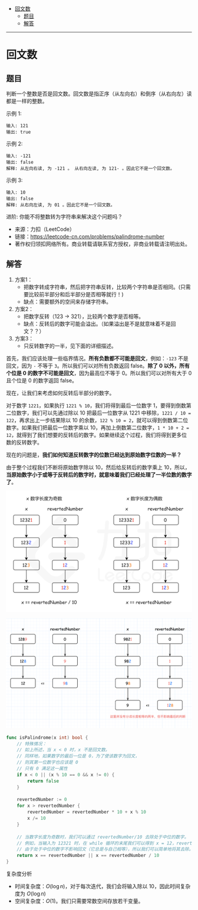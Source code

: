- [回文数](#回文数)
  - [题目](#题目)
  - [解答](#解答)


------------------------------

# 回文数

## 题目

判断一个整数是否是回文数。回文数是指正序（从左向右）和倒序（从右向左）读都是一样的整数。

示例 1:

```
输入: 121
输出: true
```

示例 2:

```
输入: -121
输出: false
解释: 从左向右读, 为 -121 。 从右向左读, 为 121- 。因此它不是一个回文数。
```

示例 3:

```
输入: 10
输出: false
解释: 从右向左读, 为 01 。因此它不是一个回文数。
```

进阶: 你能不将整数转为字符串来解决这个问题吗？

- 来源：力扣（LeetCode）
- 链接：https://leetcode-cn.com/problems/palindrome-number
- 著作权归领扣网络所有。商业转载请联系官方授权，非商业转载请注明出处。

## 解答

1. 方案1：
   - 把数字转成字符串，然后把字符串反转，比较两个字符串是否相同。(只需要比较前半部分和后半部分是否相等就行！)
   - 缺点：需要额外的空间来存储字符串。
2. 方案2：
   - 把数字反转（123 -> 321），比较两个数字是否相等。
   - 缺点：反转后的数字可能会溢出。（如果溢出是不是就意味着不是回文？？）
3. 方案3：
   - 只反转数字的一半，见下面的详细描述。

首先，我们应该处理一些临界情况。**所有负数都不可能是回文**，例如：`-123` 不是回文，因为 `-` 不等于 `3`。所以我们可以对所有负数返回 false。**除了 0 以外，所有个位是 0 的数字不可能是回文**，因为最高位不等于 0。所以我们可以对所有大于 0 且个位是 0 的数字返回 false。

现在，让我们来考虑如何反转后半部分的数字。

对于数字 `1221`，如果执行 `1221 % 10`，我们将得到最后一位数字 1，要得到倒数第二位数字，我们可以先通过除以 10 把最后一位数字从 1221 中移除，`1221 / 10 = 122`，再求出上一步结果除以 10 的余数，`122 % 10 = 2`，就可以得到倒数第二位数字。如果我们把最后一位数字乘以 10，再加上倒数第二位数字，`1 * 10 + 2 = 12`，就得到了我们想要的反转后的数字。如果继续这个过程，我们将得到更多位数的反转数字。

现在的问题是，**我们如何知道反转数字的位数已经达到原始数字位数的一半？**

由于整个过程我们不断将原始数字除以 10，然后给反转后的数字乘上 10，所以，**当原始数字小于或等于反转后的数字时，就意味着我们已经处理了一半位数的数字了**。

![](assets/no_0009_palindrome_number.png)

![](assets/no_0009_palindrome_number_1.png)

```go
func isPalindrome(x int) bool {
    // 特殊情况：
    // 如上所述，当 x < 0 时，x 不是回文数。
    // 同样地，如果数字的最后一位是 0，为了使该数字为回文，
    // 则其第一位数字也应该是 0
    // 只有 0 满足这一属性
    if x < 0 || (x % 10 == 0 && x != 0) {
        return false
    }

    revertedNumber := 0
    for x > revertedNumber {
        revertedNumber = revertedNumber * 10 + x % 10
        x /= 10
    }

    // 当数字长度为奇数时，我们可以通过 revertedNumber/10 去除处于中位的数字。
    // 例如，当输入为 12321 时，在 while 循环的末尾我们可以得到 x = 12，revertedNumber = 123，
    // 由于处于中位的数字不影响回文（它总是与自己相等），所以我们可以简单地将其去除。
    return x == revertedNumber || x == revertedNumber / 10
}
```

复杂度分析

- 时间复杂度：$O(\log n)$，对于每次迭代，我们会将输入除以 10，因此时间复杂度为 $O(\log n)$
- 空间复杂度：$O(1)$。我们只需要常数空间存放若干变量。
